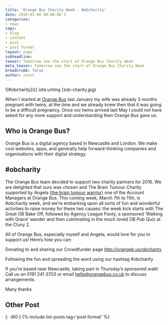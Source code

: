 ```yaml
---
title: 'Orange Bus Charity Week - #obcharity'
date: 2016-03-06 00:00:00 Z
categories:
- news
tags:
- blog
- content
- post
- post format
layout: page
subheadline: 
teaser: Tomorrow see the start of Orange Bus Charity Week
meta_teaser: Tomorrow see the start of Orange Bus Charity Week
breadcrumb: false
author: scott
---
```


![#obcharity]({{ site.urlimg }}ob-charity.jpg)

When I started at [Orange Bus](http://www.orangebus.co.uk) last January my wife was already 3 months pregnant with twins, at the time and we already knew then that it was going to be a difficult pregnancy. Once our twins arrived last May I could not have asked for any more support and understanding then Orange Bus gave us.

Who is Orange Bus?
------------------
Orange Bus is a digital agency based in Newcastle and London. We make cool websites, apps, and generally help forward-thinking companies and organisations with their digital strategy.

\#obcharity
------------
The Orange Bus team decided to support two charity partners for 2016. We are delighted that ours was chosen and The Brain Tumour Charity supported by Angela ([the brain tumour warrior](https://braintumourwarrior.wordpress.com/)) one of the Account Managers at Orange Bus. This coming week, March 7th to 11th, is #obcharity week, and we’re embarking upon all sorts of fun and wonderful activities to raise money for these two causes: the week kick starts with The Great OB Bake Off, followed by Agency League Footy, a sponsored ‘Walking with Grace’ wander and then culminating in the much loved OB Pub Quiz at the Cluny 2.

All of Orange Bus, especially myself and Angela, would love for you to support us! Here’s how you can:

Donating to and sharing our Crowdfunder page <http://orangeb.us/obcharity>

Following the fun and spreading the word using our hashtag #obcharity

If you’re based near Newcastle, taking part in Thursday’s sponsored walk! Call us on 0191 241 3703 or email <hello@orangebus.co.uk> to discuss arrangements.

Many thanks




## Other Post
{: .t60 }
{% include list-posts tag='post format' %}
